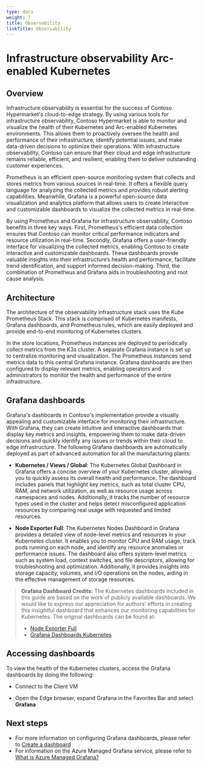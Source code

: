 ```yaml
---
type: docs
weight: 7
title: Observability
linkTitle: Observability
---
```


# Infrastructure observability Arc-enabled Kubernetes

## Overview


Infrastructure observability is essential for the success of Contoso Hypermarket's cloud-to-edge strategy. By using various tools for infrastructure observability, Contoso Hypermarket is able to monitor and visualize the health of their Kubernetes and Arc-enabled Kubernetes environments. This allows them to proactively oversee the health and performance of their infrastructure, identify potential issues, and make data-driven decisions to optimize their operations. With infrastructure observability, Contoso can ensure that their cloud and edge infrastructure remains reliable, efficient, and resilient, enabling them to deliver outstanding customer experiences.

Prometheus is an efficient open-source monitoring system that collects and stores metrics from various sources in real-time. It offers a flexible query language for analyzing the collected metrics and provides robust alerting capabilities. Meanwhile, Grafana is a powerful open-source data visualization and analytics platform that allows users to create interactive and customizable dashboards to visualize the collected metrics in real-time.

By using Prometheus and Grafana for infrastructure observability, Contoso benefits in three key ways. First, Prometheus's efficient data collection ensures that Contoso can monitor critical performance indicators and resource utilization in real-time. Secondly, Grafana offers a user-friendly interface for visualizing the collected metrics, enabling Contoso to create interactive and customizable dashboards. These dashboards provide valuable insights into their infrastructure’s health and performance, facilitate trend identification, and support informed decision-making. Third, the combination of Prometheus and Grafana aids in troubleshooting and root cause analysis.

## Architecture

The architecture of the observability infrastructure stack uses the Kube Prometheus Stack. This stack is comprised of Kubernetes manifests, Grafana dashboards, and Prometheus rules, which are easily deployed and provide end-to-end monitoring of Kubernetes clusters.

In the store locations, Prometheus instances are deployed to periodically collect metrics from the K3s cluster. A separate Grafana instance is set up to centralize monitoring and visualization. The Prometheus instances send metrics data to this central Grafana instance. Grafana dashboards are then configured to display relevant metrics, enabling operators and administrators to monitor the health and performance of the entire infrastructure.

<insert diagrams>

## Grafana dashboards

Grafana's dashboards in Contoso's implementation provide a visually appealing and customizable interface for monitoring their infrastructure. With Grafana, they can create intuitive and interactive dashboards that display key metrics and insights, empowering them to make data-driven decisions and quickly identify any issues or trends within their cloud to edge infrastructure. The following Grafana dashboards are automatically deployed as part of advanced automation for all the manufacturing plants:

- **Kubernetes / Views / Global**: The Kubernetes Global Dashboard in Grafana offers a concise overview of your Kubernetes cluster, allowing you to quickly assess its overall health and performance. The dashboard includes panels that highlight key metrics, such as total cluster CPU, RAM, and network utilization, as well as resource usage across namespaces and nodes. Additionally, it tracks the number of resource types used in the cluster and helps detect misconfigured application resources by comparing real usage with requested and limited resources.

- **Node Exporter Full**: The Kubernetes Nodes Dashboard in Grafana provides a detailed view of node-level metrics and resources in your Kubernetes cluster. It enables you to monitor CPU and RAM usage, track pods running on each node, and identify any resource anomalies or performance issues. The dashboard also offers system-level metrics such as system load, context switches, and file descriptors, allowing for troubleshooting and optimization. Additionally, it provides insights into storage capacity, volumes, and I/O operations on the nodes, aiding in the effective management of storage resources.

> **Grafana Dashboard Credits:**
> The Kubernetes dashboards included in this guide are based on the work of publicly available dashboards. We would like to express our appreciation for authors' efforts in creating this insightful dashboard that enhances our monitoring capabilities for Kubernetes.
> The original dashboards can be found at:
> - [Node Exporter Full](https://grafana.com/grafana/dashboards/1860-node-exporter-full)
> - [Grafana Dashboards Kubernetes](https://github.com/dotdc/grafana-dashboards-kubernetes)

## Accessing dashboards

To view the health of the Kubernetes clusters, access the Grafana dashboards by doing the following:

- Connect to the Client VM

- Open the Edge browser, expand Grafana in the Favorites Bar and select **Grafana**

## Next steps

- For more information on configuring Grafana dashboards, please refer to [Create a dashboard](https://grafana.com/docs/grafana/latest/dashboards/build-dashboards/create-dashboard/)
- For information on the Azure Managed Grafana service, please refer to [What is Azure Managed Grafana?](https://learn.microsoft.com/azure/managed-grafana/overview)